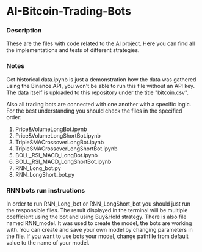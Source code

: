 # AI-Bitcoin-Trading-Bots

### Description
These are the files with code related to the AI project. Here you can find all the implementations and tests of different strategies.   

### Notes  
Get historical data.ipynb is just a demonstration how the data was gathered using the Binance API, you won't be able to run this file without an API key. The data itself is uploaded to this repository under the title "bitcoin.csv".

Also all trading bots are connected with one another with a specific logic. For the best understanding you should check the files in the specified order:  
1. Price&VolumeLongBot.ipynb  
2. Price&VolumeLongShortBot.ipynb  
3. TripleSMACrossoverLongBot.ipynb  
4. TripleSMACrossoverLongShortBot.ipynb  
5. BOLL_RSI_MACD_LongBot.ipynb  
6. BOLL_RSI_MACD_LongShortBot.ipynb  
7. RNN_Long_bot.py  
8. RNN_LongShort_bot.py

### RNN bots run instructions
In order to run RNN_Long_bot or RNN_LongShort_bot you should just run the responsible files. The result displayed in the terminal will be multiple coefficient using the bot and using Buy&Hold strategy. There is also file named RNN_model. It was used to create the model, the bots are working with. You can create and save your own model by changing parameters in the file. If you want to use bots your model, change pathfile from default value to the name of your model.
